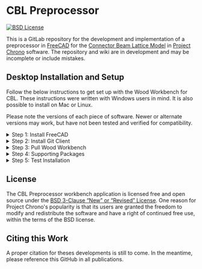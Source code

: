 # CBL Preprocessor

&#x20;[![BSD License](http://www.projectchrono.org/assets/logos/chrono-bsd.svg)](https://github.com/Cusatis-Computational-Services/CBL-preprocesser/blob/main/LICENSE)

This is a GitLab repository for the development and implementation of a preprocessor in [FreeCAD](https://www.freecadweb.org/) for the [Connector Beam Lattice Model](https://github.com/Cusatis-Computational-Services/CBL-chrono) in [Project Chrono](https://www.projectchrono.org) software. The repository and wiki are in development and may be incomplete or include mistakes.


## Desktop Installation and Setup

Follow the below instructions to get set up with the Wood Workbench for CBL. These instructions were written with Windows users in mind. It is also possible to install on Mac or Linux.

Please note the versions of each piece of software. Newer or alternate versions may work, but have not been tested and verified for compatibility.

<details>

<summary>Step 1: Install FreeCAD</summary>

Install the latest version of FreeCAD (use at least version 0.20.2). The download is available for free:

[https://www.freecadweb.org/downloads.php](https://www.freecadweb.org/downloads.php)

</details>

<details>

<summary>Step 2: Install Git Client</summary>

Any Git client can be used to push and pull from the GitHub. Two well-supported options are Github Desktop or Sourcetree.

[https://desktop.github.com/download/](https://desktop.github.com/download/)

[https://www.sourcetreeapp.com/](https://www.sourcetreeapp.com/)

Instructions below will cover these two options, though any client may work, as well as cloning via command line.

</details>

<details>

<summary>Step 3: Pull Wood Workbench</summary>

We recommend pulling the GitHub directly into the FreeCAD workbench directory. Otherwise if you pull to another location then you will need to copy the pulled files to the appropriate directory. On a Windows system this is likely under **C:\Users\\\<usr>\AppData\Roaming\FreeCAD\Mod**, where **\<usr>** is the system user.

1. Github Dekstop
* Open Github Desktop
* Select **File** > **Clone repository**
* Select "**URL**"
* Enter https://github.com/Cusatis-Computational-Services/CBL-preprocesser as the source URL.
* Paste the FreeCAD Mod path for the local path (or click **Choose** to browse to that path). If not already existing, a new folder called CBL-preprocessor should be created in this location.
* Click "**Clone**"

2. Sourcetree
* Open Sourcetree
* Select **File** > **Clone / New...**
* Select "**Remote**" and "**Add an account...**"
* For "Hosting Service" select "**GitHub**". For "Authentication" select "**OAuth**"
* Click on "**Refresh OAuth Token**" and login to GitHub and allow Sourcetree in the browser window that opens
* Click **Ok** in Sourcetree. Then "**CBL-preprocesser**" should populate on the right side of the window. If it doesn't, you may need to click refresh.
* Select "**CBL-preprocesser**" and click "**Clone**"
* When filling out the clone window, be sure to place the repository in the FreeCAD Mod path as noted above.
* Click "**Clone**"



</details>

<details>

<summary>Step 4: Supporting Packages</summary>

The Wood Workbench also requires the Triangle python package installed to the FreeCAD environment. 

* Navigate to **C:\Program Files\FreeCAD 0.21\bin** and open a terminal at this location.
* Run ``.\python.exe -m pip install triangle``

</details>

<details>

<summary>Step 5: Test Installation</summary>

Verify that everything is installed properly by opening FreeCAD. 

* Select the Wood Workbench from the workbench dropdown menu. 
* Select the particle icon (this should be the only workbench-specific button).
* Run the workbench in debug mode by scrolling to the bottom without changing any parameters and click **Generate Model**. 

If no erros appear during this process, the workbench is installed correctly.

</details>


## License

The CBL Preprocessor workbench application is licensed free and open source under the [BSD 3-Clause “New” or “Revised” License](https://choosealicense.com/licenses/bsd-3-clause/). One reason for Project Chrono's popularity is that its users are granted the freedom to modify and redistribute the software and have a right of continued free use, within the terms of the BSD license.


## Citing this Work

A proper citation for theses developments is still to come. In the meantime, please reference this GitHub in all publications.
